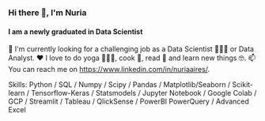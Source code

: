 ### Hi there 👋, I'm Nuria
#### I am a newly graduated in Data Scientist

🔎  I'm currently looking for a challenging job as a Data Scientist 👩🏻‍🔬 or Data Analyst. 
❤️  I love to do yoga 🧘🏻‍♀️, cook 🍜, read 📖  and learn new things 🤓. 
📫 You can reach me on https://www.linkedin.com/in/nuriaaires/. 

Skills: Python / SQL / Numpy / Scipy / Pandas / Matplotlib/Seaborn / Scikit-learn / Tensorflow-Keras / Statsmodels / Jupyter Notebook /  Google Colab / GCP / Streamlit / Tableau / QlickSense / PowerBI PowerQuery / Advanced Excel

<!--
**nairesc/nairesc** is a ✨ _special_ ✨ repository because its `README.md` (this file) appears on your GitHub profile.

